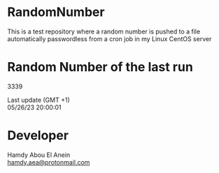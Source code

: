 # RandomNumber    
This is a test repository where a random number is pushed to a file automatically passwordless from a cron job in my Linux CentOS server    
# Random Number of the last run   
3339
      
Last update (GMT +1)    
05/26/23 20:00:01
# Developer    
Hamdy Abou El Anein   
hamdy.aea@protonmail.com

